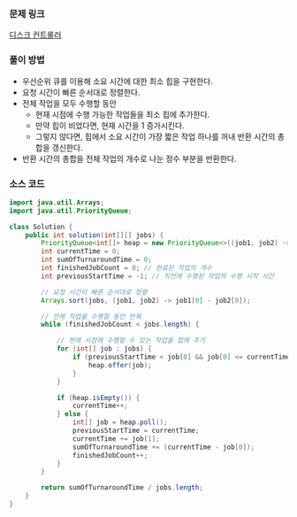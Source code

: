 ### 문제 링크
[디스크 컨트롤러](https://school.programmers.co.kr/learn/courses/30/lessons/42627)

### 풀이 방법
- 우선순위 큐를 이용해 소요 시간에 대한 최소 힙을 구현한다.
- 요청 시간이 빠른 순서대로 정렬한다.
- 전체 작업을 모두 수행할 동안
    - 현재 시점에 수행 가능한 작업들을 최소 힙에 추가한다.
    - 만약 힙이 비었다면, 현재 시간을 1 증가시킨다.
    - 그렇지 않다면, 힙에서 소요 시간이 가장 짧은 작업 하나를 꺼내 반환 시간의 총합을 갱신한다.
- 반환 시간의 총합을 전체 작업의 개수로 나눈 정수 부분을 반환한다.

### 소스 코드
```java
import java.util.Arrays;
import java.util.PriorityQueue;

class Solution {
    public int solution(int[][] jobs) {
        PriorityQueue<int[]> heap = new PriorityQueue<>((job1, job2) -> job1[1] - job2[1]); // 소요 시간이 짧은 순서대로 정렬
        int currentTime = 0;
        int sumOfTurnaroundTime = 0;
        int finishedJobCount = 0; // 완료된 작업의 개수
        int previousStartTime = -1; // 직전에 수행된 작업의 수행 시작 시간

        // 요청 시간이 빠른 순서대로 정렬
        Arrays.sort(jobs, (job1, job2) -> job1[0] - job2[0]);

        // 전체 작업을 수행할 동안 반복
        while (finishedJobCount < jobs.length) {

            // 현재 시점에 수행할 수 있는 작업을 힙에 추가
            for (int[] job : jobs) {
                if (previousStartTime < job[0] && job[0] <= currentTime) {
                    heap.offer(job);
                }
            }

            if (heap.isEmpty()) {
                currentTime++;
            } else {
                int[] job = heap.poll();
                previousStartTime = currentTime;
                currentTime += job[1];
                sumOfTurnaroundTime += (currentTime - job[0]);
                finishedJobCount++;
            }
        }

        return sumOfTurnaroundTime / jobs.length;
    }
}
```